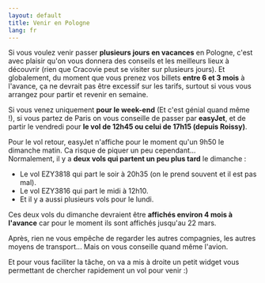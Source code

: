 ```yaml
---
layout: default
title: Venir en Pologne
lang: fr
---
```


<div class="row justify-content-md-center">
  <div class="col-12 col-lg-8">
    <p>Si vous voulez venir passer <strong>plusieurs jours en vacances</strong> en Pologne, c'est avec plaisir qu'on vous donnera des conseils et les meilleurs lieux à découvrir (rien que Cracovie peut se visiter sur plusieurs jours). Et globalement, du moment que vous prenez vos billets <strong>entre 6 et 3 mois</strong> à l'avance, ça ne devrait pas être excessif sur les tarifs, surtout si vous vous arrangez pour partir et revenir en semaine.</p> 
    <p>Si vous venez uniquement <strong>pour le week-end</strong> (Et c'est génial quand même !), si vous partez de Paris on vous conseille de passer par <strong>easyJet</strong>, et de partir le vendredi pour <strong>le vol de 12h45 ou celui de 17h15 (depuis Roissy)</strong>.</p>
    <p>Pour le vol retour, easyJet n'affiche pour le moment qu'un 9h50 le dimanche matin. Ca risque de piquer un peu cependant...
    <br />Normalement, il y a <strong>deux vols qui partent un peu plus tard</strong> le dimanche :</p>
    <ul>
      <li>Le vol EZY3818 qui part le soir à 20h35 (on le prend souvent et il est pas mal).</li>
      <li>Le vol EZY3816 qui part le midi à 12h10.</li>
      <li>Et il y a aussi plusieurs vols pour le lundi.</li>
    </ul>
    <p>Ces deux vols du dimanche devraient être <strong>affichés environ 4 mois à l'avance</strong> car pour le moment ils sont affichés jusqu'au 22 mars.</p>
    <p>Après, rien ne vous empêche de regarder les autres compagnies, les autres moyens de transport... Mais on vous conseille quand même l'avion.</p>
    <p>Et pour vous faciliter la tâche, on va a mis à droite un petit widget vous permettant de chercher rapidement un vol pour venir :)</p>
  </div>

  <div 
    class="col-12 col-lg-4"
    data-skyscanner-widget="FlightSearchWidget"
    data-locale="fr-FR"
    data-market="FR"
    data-currency="EUR"
    data-destination-name="'Cracovie'"
    data-origin-name="'Paris'"
    data-flight-inbound-date="2020-07-26"
    data-flight-outbound-date="2020-07-24"
    data-direct-flights-is-checked="true"
    data-direct-flights="true"
    data-target="_blank"
    data-button-colour="#dc143c"
  ></div>
  <script src="https://widgets.skyscanner.net/widget-server/js/loader.js" async></script> 
</div>
